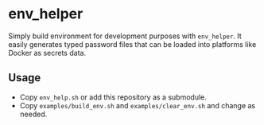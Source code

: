 # env_helper

Simply build environment for development purposes with `env_helper`. It easily generates
typed password files that can be loaded into platforms like Docker as secrets data.

## Usage

- Copy `env_help.sh` or add this repository as a submodule.
- Copy `examples/build_env.sh` and `examples/clear_env.sh` and change as needed.
